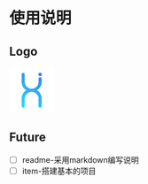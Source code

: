 # 使用说明

## Logo

![hcc-logo][hcc-logo]

## Future

- [ ] readme-采用markdown编写说明
- [ ] item-搭建基本的项目

## 

[hcc-logo]:./img/favicon.ico